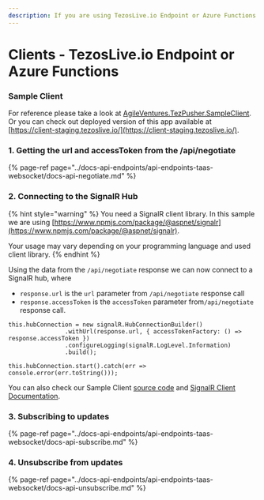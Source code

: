 ```yaml
---
description: If you are using TezosLive.io Endpoint or Azure Functions.
---
```


# Clients - TezosLive.io Endpoint or Azure Functions

### Sample Client

For reference please take a look at [AgileVentures.TezPusher.SampleClient](https://github.com/agile-ventures/TaaS/tree/master/AgileVentures.TezPusher.SampleClient).  
Or you can check out deployed version of this app available at [https://client-staging.tezoslive.io/](https://client-staging.tezoslive.io/).

### 1. Getting the url and accessToken from the /api/negotiate

{% page-ref page="../docs-api-endpoints/api-endpoints-taas-websocket/docs-api-negotiate.md" %}

### 2. Connecting to the SignalR Hub

{% hint style="warning" %}
You need a SignalR client library. In this sample we are using [https://www.npmjs.com/package/@aspnet/signalr](https://www.npmjs.com/package/@aspnet/signalr).

Your usage may vary depending on your programming language and used client library.
{% endhint %}

Using the data from the `/api/negotiate` response we can now connect to a SignalR hub, where

* `response.url` is the `url` parameter from `/api/negotiate` response call
* `response.accessToken` is the `accessToken` parameter from`/api/negotiate` response call. 

```text
this.hubConnection = new signalR.HubConnectionBuilder()
                .withUrl(response.url, { accessTokenFactory: () => response.accessToken })
                .configureLogging(signalR.LogLevel.Information)
                .build();

this.hubConnection.start().catch(err => console.error(err.toString()));
```

You can also check our Sample Client [source code](https://github.com/agile-ventures/TaaS/blob/c961382c1bf5815633da7e1ba0c4865fbe65873e/AgileVentures.TezPusher.SampleClient/src/app/signalr.service.ts#L146) and [SignalR Client Documentation](https://docs.microsoft.com/en-us/aspnet/core/signalr/client-features?view=aspnetcore-3.0).

### 3. Subscribing to updates

{% page-ref page="../docs-api-endpoints/api-endpoints-taas-websocket/docs-api-subscribe.md" %}

### 4. Unsubscribe from updates

{% page-ref page="../docs-api-endpoints/api-endpoints-taas-websocket/docs-api-unsubscribe.md" %}

### 

